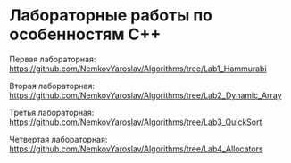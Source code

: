 # Лабораторные работы по особенностям C++

Первая лабораторная: https://github.com/NemkovYaroslav/Algorithms/tree/Lab1_Hammurabi

Вторая лабораторная: https://github.com/NemkovYaroslav/Algorithms/tree/Lab2_Dynamic_Array

Третья лабораторная: https://github.com/NemkovYaroslav/Algorithms/tree/Lab3_QuickSort

Четвертая лабораторная: https://github.com/NemkovYaroslav/Algorithms/tree/Lab4_Allocators
